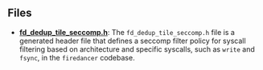 
## Files
- **[fd_dedup_tile_seccomp.h](generated/fd_dedup_tile_seccomp.h.driver.md)**: The `fd_dedup_tile_seccomp.h` file is a generated header file that defines a seccomp filter policy for syscall filtering based on architecture and specific syscalls, such as `write` and `fsync`, in the `firedancer` codebase.
